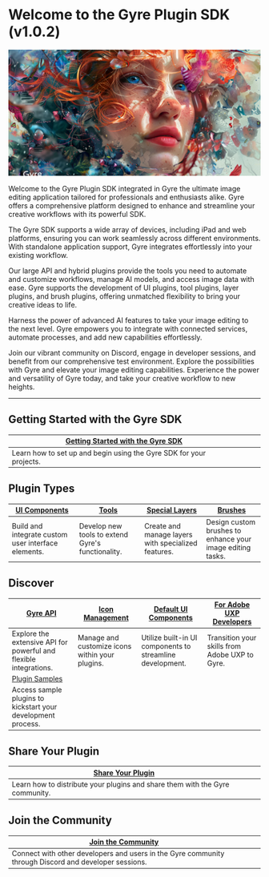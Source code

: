 # Welcome to the Gyre Plugin SDK (v1.0.2)

![Gyre SDK](head.png)


Welcome to the Gyre Plugin SDK integrated in Gyre the ultimate image editing application tailored for professionals and enthusiasts alike. Gyre offers a comprehensive platform designed to enhance and streamline your creative workflows with its powerful SDK.

The Gyre SDK supports a wide array of devices, including iPad and web platforms, ensuring you can work seamlessly across different environments. With standalone application support, Gyre integrates effortlessly into your existing workflow.

Our large API and hybrid plugins provide the tools you need to automate and customize workflows, manage AI models, and access image data with ease. Gyre supports the development of UI plugins, tool plugins, layer plugins, and brush plugins, offering unmatched flexibility to bring your creative ideas to life.

Harness the power of advanced AI features to take your image editing to the next level. Gyre empowers you to integrate with connected services, automate processes, and add new capabilities effortlessly.

Join our vibrant community on Discord, engage in developer sessions, and benefit from our comprehensive test environment. Explore the possibilities with Gyre and elevate your image editing capabilities. Experience the power and versatility of Gyre today, and take your creative workflow to new heights.

---

## Getting Started with the Gyre SDK

| [Getting Started with the Gyre SDK](getting_started) | | | |
| -------------------------------------- | -| -| -|
| Learn how to set up and begin using the Gyre SDK for your projects. | | | |

## Plugin Types

| [UI Components](Plugin_Types/ui_components) | [Tools](Plugin_Types/tools) | [Special Layers](Plugin_Types/layers) | [Brushes](Plugin_Types/brushes) |
| ------------------- | ---------- | ------------------- | ------------ |
| Build and integrate custom user interface elements. | Develop new tools to extend Gyre's functionality. | Create and manage layers with specialized features. | Design custom brushes to enhance your image editing tasks. |

## Discover

| [Gyre API](API/api) | [Icon Management](UI/icon_management) | [Default UI Components](UI/fds_components) | [For Adobe UXP Developers](uxp) |
| ------------- | -------------------- | -------------------------- | ----------------------------------------------- |
| Explore the extensive API for powerful and flexible integrations. | Manage and customize icons within your plugins. | Utilize built-in UI components to streamline development. | Transition your skills from Adobe UXP to Gyre. |
| [Plugin Samples](examples) | | | |
| Access sample plugins to kickstart your development process. | | | |

## Share Your Plugin

| [Share Your Plugin](#) | | | |
| ---------------------- | -| -| -|
| Learn how to distribute your plugins and share them with the Gyre community. | | | |

## Join the Community

| [Join the Community](community) | | | |
| ----------------------- | -| -| -|
| Connect with other developers and users in the Gyre community through Discord and developer sessions. | | | |

